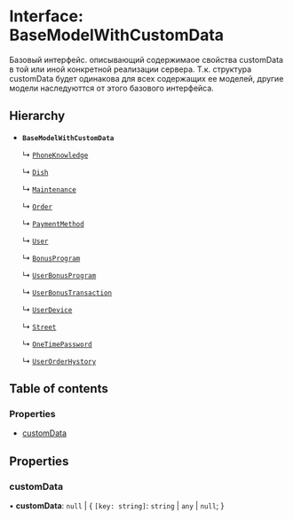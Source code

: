 # Interface: BaseModelWithCustomData

Базовый интерфейс. описывающий содержимаое свойства customData в той или иной конкретной реализации сервера.
Т.к. структура customData будет одинакова для всех содержащих ее моделей, другие модели наследуюттся от этого базового интерфейса.

## Hierarchy

- **`BaseModelWithCustomData`**

  ↳ [`PhoneKnowledge`](PhoneKnowledge.md)

  ↳ [`Dish`](Dish.md)

  ↳ [`Maintenance`](Maintenance.md)

  ↳ [`Order`](Order.md)

  ↳ [`PaymentMethod`](PaymentMethod.md)

  ↳ [`User`](User.md)

  ↳ [`BonusProgram`](BonusProgram.md)

  ↳ [`UserBonusProgram`](UserBonusProgram.md)

  ↳ [`UserBonusTransaction`](UserBonusTransaction.md)

  ↳ [`UserDevice`](UserDevice.md)

  ↳ [`Street`](Street.md)

  ↳ [`OneTimePassword`](OneTimePassword.md)

  ↳ [`UserOrderHystory`](UserOrderHystory.md)

## Table of contents

### Properties

- [customData](BaseModelWithCustomData.md#customdata)

## Properties

### customData

• **customData**: ``null`` \| { `[key: string]`: `string` \| `any` \| ``null``;  }
